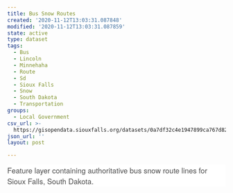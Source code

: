 ```yaml
---
title: Bus Snow Routes
created: '2020-11-12T13:03:31.087848'
modified: '2020-11-12T13:03:31.087859'
state: active
type: dataset
tags:
  - Bus
  - Lincoln
  - Minnehaha
  - Route
  - Sd
  - Sioux Falls
  - Snow
  - South Dakota
  - Transportation
groups:
  - Local Government
csv_url: >-
  https://gisopendata.siouxfalls.org/datasets/0a7df32c4e1947899ca767d822932d99_3.csv?outSR=%7B%22latestWkid%22%3A32164%2C%22wkid%22%3A32164%7D
json_url: ''
layout: post

---
```

<p style='margin-top: 0px; margin-bottom: 0.775rem; word-wrap: break-word; max-width: 100%; color: rgb(76, 76, 76); font-family: &quot;Avenir Next W01&quot;, &quot;Avenir Next W00&quot;, &quot;Avenir Next&quot;, Avenir, &quot;Helvetica Neue&quot;, sans-serif; font-size: 17px; font-style: normal; font-variant-ligatures: normal; font-variant-caps: normal; font-weight: 400; letter-spacing: normal; orphans: 2; text-align: start; text-indent: 0px; text-transform: none; white-space: normal; widows: 2; word-spacing: 0px; -webkit-text-stroke-width: 0px; background-color: rgb(255, 255, 255); text-decoration-style: initial; text-decoration-color: initial;'><span style='word-wrap: break-word; max-width: 100%; display: inherit;'>Feature layer containing authoritative bus snow route lines for Sioux Falls, South Dakota.</span></p>
